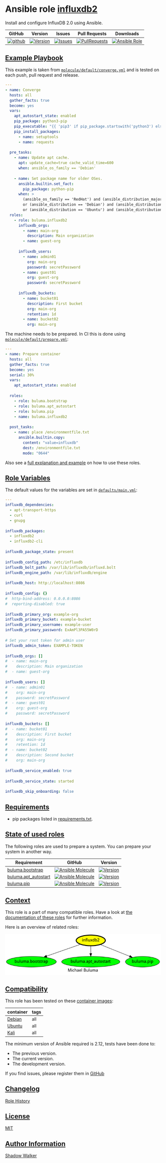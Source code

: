 # Ansible role [influxdb2](https://galaxy.ansible.com/ui/standalone/roles/buluma/influxdb2/documentation)

Install and configure InfluxDB 2.0 using Ansible.

|GitHub|Version|Issues|Pull Requests|Downloads|
|------|-------|------|-------------|---------|
|[![github](https://github.com/buluma/ansible-role-influxdb2/actions/workflows/molecule.yml/badge.svg)](https://github.com/buluma/ansible-role-influxdb2/actions/workflows/molecule.yml)|[![Version](https://img.shields.io/github/release/buluma/ansible-role-influxdb2.svg)](https://github.com/buluma/ansible-role-influxdb2/releases/)|[![Issues](https://img.shields.io/github/issues/buluma/ansible-role-influxdb2.svg)](https://github.com/buluma/ansible-role-influxdb2/issues/)|[![PullRequests](https://img.shields.io/github/issues-pr-closed-raw/buluma/ansible-role-influxdb2.svg)](https://github.com/buluma/ansible-role-influxdb2/pulls/)|[![Ansible Role](https://img.shields.io/ansible/role/d/buluma/influxdb2)](https://galaxy.ansible.com/ui/standalone/roles/buluma/influxdb2/documentation)|

## [Example Playbook](#example-playbook)

This example is taken from [`molecule/default/converge.yml`](https://github.com/buluma/ansible-role-influxdb2/blob/master/molecule/default/converge.yml) and is tested on each push, pull request and release.

```yaml
---
- name: Converge
  hosts: all
  gather_facts: true
  become: yes
  vars:
    apt_autostart_state: enabled
    pip_package: python3-pip
    pip_executable: "{{ 'pip3' if pip_package.startswith('python3') else 'pip' }}"
    pip_install_packages:
      - name: setuptools
      - name: requests

  pre_tasks:
    - name: Update apt cache.
      apt: update_cache=true cache_valid_time=600
      when: ansible_os_family == 'Debian'

    - name: Set package name for older OSes.
      ansible.builtin.set_fact:
        pip_package: python-pip
      when: >
        (ansible_os_family == 'RedHat') and (ansible_distribution_major_version | int < 8)
        or (ansible_distribution == 'Debian') and (ansible_distribution_major_version | int < 10)
        or (ansible_distribution == 'Ubuntu') and (ansible_distribution_major_version | int < 18)
  roles:
    - role: buluma.influxdb2
      influxdb_orgs:
        - name: main-org
          description: Main organization
        - name: guest-org

      influxdb_users:
        - name: admin01
          org: main-org
          password: secretPassword
        - name: guest01
          org: guest-org
          password: secretPassword

      influxdb_buckets:
        - name: bucket01
          description: First bucket
          org: main-org
          retention: 1d
        - name: bucket02
          org: main-org
```

The machine needs to be prepared. In CI this is done using [`molecule/default/prepare.yml`](https://github.com/buluma/ansible-role-influxdb2/blob/master/molecule/default/prepare.yml):

```yaml
---
- name: Prepare container
  hosts: all
  gather_facts: true
  become: yes
  serial: 30%
  vars:
    apt_autostart_state: enabled

  roles:
    - role: buluma.bootstrap
    - role: buluma.apt_autostart
    - role: buluma.pip
    - name: buluma.influxdb2

  post_tasks:
    - name: place /environmentfile.txt
      ansible.builtin.copy:
        content: "value=influxdb"
        dest: /environmentfile.txt
        mode: "0644"
```

Also see a [full explanation and example](https://buluma.github.io/how-to-use-these-roles.html) on how to use these roles.

## [Role Variables](#role-variables)

The default values for the variables are set in [`defaults/main.yml`](https://github.com/buluma/ansible-role-influxdb2/blob/master/defaults/main.yml):

```yaml
---
influxdb_dependencies:
  - apt-transport-https
  - curl
  - gnupg

influxdb_packages:
  - influxdb2
  - influxdb2-cli

influxdb_package_state: present

influxdb_config_path: /etc/influxdb
influxdb_bolt_path: /var/lib/influxdb/influxd.bolt
influxdb_engine_path: /var/lib/influxdb/engine

influxdb_host: http://localhost:8086

influxdb_config: {}
#  http-bind-address: 0.0.0.0:8086
#  reporting-disabled: true

influxdb_primary_org: example-org
influxdb_primary_bucket: example-bucket
influxdb_primary_username: example-user
influxdb_primary_password: ExAmPl3PA55W0rD

# Set your root token for admin user
influxdb_admin_token: EXAMPLE-TOKEN

influxdb_orgs: []
#  - name: main-org
#    description: Main organization
#  - name: guest-org

influxdb_users: []
#  - name: admin01
#    org: main-org
#    password: secretPassword
#  - name: guest01
#    org: guest-org
#    password: secretPassword

influxdb_buckets: []
#  - name: bucket01
#    description: First bucket
#    org: main-org
#    retention: 1d
#  - name: bucket02
#    description: Second bucket
#    org: main-org

influxdb_service_enabled: true

influxdb_service_state: started

influxdb_skip_onboarding: false
```

## [Requirements](#requirements)

- pip packages listed in [requirements.txt](https://github.com/buluma/ansible-role-influxdb2/blob/master/requirements.txt).

## [State of used roles](#state-of-used-roles)

The following roles are used to prepare a system. You can prepare your system in another way.

| Requirement | GitHub | Version |
|-------------|--------|--------|
|[buluma.bootstrap](https://galaxy.ansible.com/buluma/bootstrap)|[![Ansible Molecule](https://github.com/buluma/ansible-role-bootstrap/actions/workflows/molecule.yml/badge.svg)](https://github.com/buluma/ansible-role-bootstrap/actions/workflows/molecule.yml)|[![Version](https://img.shields.io/github/release/buluma/ansible-role-bootstrap.svg)](https://github.com/shadowwalker/ansible-role-bootstrap)|
|[buluma.apt_autostart](https://galaxy.ansible.com/buluma/apt_autostart)|[![Ansible Molecule](https://github.com/buluma/ansible-role-apt_autostart/actions/workflows/molecule.yml/badge.svg)](https://github.com/buluma/ansible-role-apt_autostart/actions/workflows/molecule.yml)|[![Version](https://img.shields.io/github/release/buluma/ansible-role-apt_autostart.svg)](https://github.com/shadowwalker/ansible-role-apt_autostart)|
|[buluma.pip](https://galaxy.ansible.com/buluma/pip)|[![Ansible Molecule](https://github.com/buluma/ansible-role-pip/actions/workflows/molecule.yml/badge.svg)](https://github.com/buluma/ansible-role-pip/actions/workflows/molecule.yml)|[![Version](https://img.shields.io/github/release/buluma/ansible-role-pip.svg)](https://github.com/shadowwalker/ansible-role-pip)|

## [Context](#context)

This role is a part of many compatible roles. Have a look at [the documentation of these roles](https://buluma.github.io/) for further information.

Here is an overview of related roles:

![dependencies](https://raw.githubusercontent.com/buluma/ansible-role-influxdb2/png/requirements.png "Dependencies")

## [Compatibility](#compatibility)

This role has been tested on these [container images](https://hub.docker.com/u/buluma):

|container|tags|
|---------|----|
|[Debian](https://hub.docker.com/r/buluma/debian)|all|
|[Ubuntu](https://hub.docker.com/r/buluma/ubuntu)|all|
|[Kali](https://hub.docker.com/r/buluma/kali)|all|

The minimum version of Ansible required is 2.12, tests have been done to:

- The previous version.
- The current version.
- The development version.

If you find issues, please register them in [GitHub](https://github.com/buluma/ansible-role-influxdb2/issues)

## [Changelog](#changelog)

[Role History](https://github.com/buluma/ansible-role-influxdb2/blob/master/CHANGELOG.md)

## [License](#license)

[MIT](https://github.com/buluma/ansible-role-influxdb2/blob/master/LICENSE)

## [Author Information](#author-information)

[Shadow Walker](https://buluma.github.io/)

